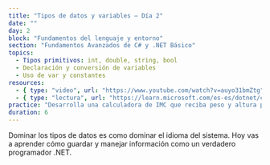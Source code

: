 ```yaml
---
title: "Tipos de datos y variables – Día 2"
date: ""
day: 2
block: "Fundamentos del lenguaje y entorno"
section: "Fundamentos Avanzados de C# y .NET Básico"
topics:
  - Tipos primitivos: int, double, string, bool
  - Declaración y conversión de variables
  - Uso de var y constantes
resources:
  - { type: "video", url: "https://www.youtube.com/watch?v=auyo31bmZtg" }
  - { type: "lectura", url: "https://learn.microsoft.com/es-es/dotnet/csharp/programming-guide/types/" }
practice: "Desarrolla una calculadora de IMC que reciba peso y altura por consola."
duration: 6
---
```


Dominar los tipos de datos es como dominar el idioma del sistema. Hoy vas a aprender cómo guardar y manejar información como un verdadero programador .NET.